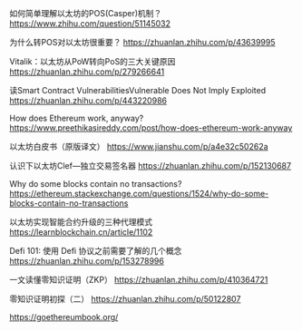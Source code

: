 如何简单理解以太坊的POS(Casper)机制？
https://www.zhihu.com/question/51145032

为什么转POS对以太坊很重要？
https://zhuanlan.zhihu.com/p/43639995

Vitalik：以太坊从PoW转向PoS的三大关键原因
https://zhuanlan.zhihu.com/p/279266641

读Smart Contract VulnerabilitiesVulnerable Does Not Imply Exploited
https://zhuanlan.zhihu.com/p/443220986


How does Ethereum work, anyway?
https://www.preethikasireddy.com/post/how-does-ethereum-work-anyway

以太坊白皮书（原版译文）
https://www.jianshu.com/p/a4e32c50262a

认识下以太坊Clef—独立交易签名器
https://zhuanlan.zhihu.com/p/152130687

Why do some blocks contain no transactions?
https://ethereum.stackexchange.com/questions/1524/why-do-some-blocks-contain-no-transactions

以太坊实现智能合约升级的三种代理模式
https://learnblockchain.cn/article/1102


Defi 101: 使用 Defi 协议之前需要了解的几个概念
https://zhuanlan.zhihu.com/p/153278996

一文读懂零知识证明（ZKP）
https://zhuanlan.zhihu.com/p/410364721

零知识证明初探（二）
https://zhuanlan.zhihu.com/p/50122807

https://goethereumbook.org/







